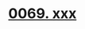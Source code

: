 # [0069. xxx](https://github.com/Tdahuyou/TNotes.react/tree/main/notes/0069.%20xxx)

<!-- region:toc -->



<!-- endregion:toc -->
